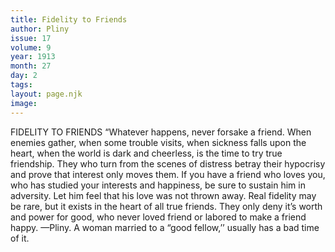 ```yaml
---
title: Fidelity to Friends
author: Pliny
issue: 17
volume: 9
year: 1913
month: 27
day: 2
tags:
layout: page.njk
image:
---
```

FIDELITY TO FRIENDS    “Whatever happens, never forsake a friend. When enemies gather, when some trouble visits, when sickness falls upon the heart, when the world is dark and cheerless, is the time to try true friendship. They who turn from the scenes of distress betray their hypocrisy and prove that interest only moves them. If you have a friend who loves you, who has studied your interests and happiness, be sure to sustain him in adversity. Let him feel that his love was not thrown away. Real fidelity may be rare, but it exists in the heart of all true friends.    They only deny it’s worth and power for good, who never loved friend or labored to make a friend happy. —Pliny.       A woman married to a “good fellow,’’ usually has a bad time of it.    
